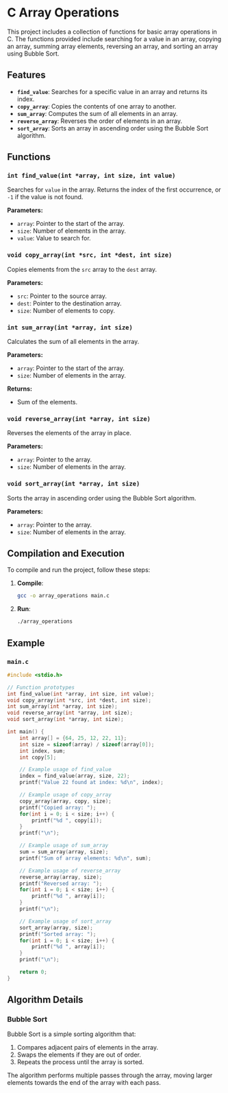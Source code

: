 
# C Array Operations

This project includes a collection of functions for basic array operations in C. The functions provided include searching for a value in an array, copying an array, summing array elements, reversing an array, and sorting an array using Bubble Sort.

## Features

- **`find_value`**: Searches for a specific value in an array and returns its index.
- **`copy_array`**: Copies the contents of one array to another.
- **`sum_array`**: Computes the sum of all elements in an array.
- **`reverse_array`**: Reverses the order of elements in an array.
- **`sort_array`**: Sorts an array in ascending order using the Bubble Sort algorithm.

## Functions

### `int find_value(int *array, int size, int value)`

Searches for `value` in the array. Returns the index of the first occurrence, or `-1` if the value is not found.

**Parameters:**
- `array`: Pointer to the start of the array.
- `size`: Number of elements in the array.
- `value`: Value to search for.

### `void copy_array(int *src, int *dest, int size)`

Copies elements from the `src` array to the `dest` array.

**Parameters:**
- `src`: Pointer to the source array.
- `dest`: Pointer to the destination array.
- `size`: Number of elements to copy.

### `int sum_array(int *array, int size)`

Calculates the sum of all elements in the array.

**Parameters:**
- `array`: Pointer to the start of the array.
- `size`: Number of elements in the array.

**Returns:**
- Sum of the elements.

### `void reverse_array(int *array, int size)`

Reverses the elements of the array in place.

**Parameters:**
- `array`: Pointer to the array.
- `size`: Number of elements in the array.

### `void sort_array(int *array, int size)`

Sorts the array in ascending order using the Bubble Sort algorithm.

**Parameters:**
- `array`: Pointer to the array.
- `size`: Number of elements in the array.

## Compilation and Execution

To compile and run the project, follow these steps:

1. **Compile**:
   ```bash
   gcc -o array_operations main.c
   ```

2. **Run**:
   ```bash
   ./array_operations
   ```

## Example

### `main.c`

```c
#include <stdio.h>

// Function prototypes
int find_value(int *array, int size, int value);
void copy_array(int *src, int *dest, int size);
int sum_array(int *array, int size);
void reverse_array(int *array, int size);
void sort_array(int *array, int size);

int main() {
    int array[] = {64, 25, 12, 22, 11};
    int size = sizeof(array) / sizeof(array[0]);
    int index, sum;
    int copy[5];

    // Example usage of find_value
    index = find_value(array, size, 22);
    printf("Value 22 found at index: %d\n", index);

    // Example usage of copy_array
    copy_array(array, copy, size);
    printf("Copied array: ");
    for(int i = 0; i < size; i++) {
        printf("%d ", copy[i]);
    }
    printf("\n");

    // Example usage of sum_array
    sum = sum_array(array, size);
    printf("Sum of array elements: %d\n", sum);

    // Example usage of reverse_array
    reverse_array(array, size);
    printf("Reversed array: ");
    for(int i = 0; i < size; i++) {
        printf("%d ", array[i]);
    }
    printf("\n");

    // Example usage of sort_array
    sort_array(array, size);
    printf("Sorted array: ");
    for(int i = 0; i < size; i++) {
        printf("%d ", array[i]);
    }
    printf("\n");

    return 0;
}
```

## Algorithm Details

### Bubble Sort

Bubble Sort is a simple sorting algorithm that:

1. Compares adjacent pairs of elements in the array.
2. Swaps the elements if they are out of order.
3. Repeats the process until the array is sorted.

The algorithm performs multiple passes through the array, moving larger elements towards the end of the array with each pass.
